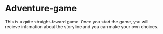 # Adventure-game
This is a quite straight-foward game. Once you start the game, you will recieve infomation about the storyline and you can make your own choices. 
